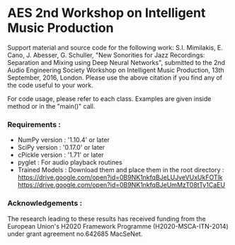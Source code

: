 # AES 2nd Workshop on Intelligent Music Production

Support material and source code for the following work: S.I. Mimilakis, E. Cano, J. Abesser, G. Schuller, "New  Sonorities for Jazz Recordings: Separation and Mixing using Deep Neural Networks", submitted to the 2nd Audio Engineering Society Workshop on Intelligent Music Production, 13th September, 2016, London.
Please use the above citation if you find any of the code useful to your work.

For code usage, please refer to each class. Examples are given inside method or in the "main()" call.

### Requirements   :
- NumPy version    : '1.10.4' or later
- SciPy version    : '0.17.0' or later
- cPickle version  : '1.71' or later
- pyglet           :  For audio playback routines
- Trained Models   :  Download them and place them in the root directory :
		      https://drive.google.com/open?id=0B9NK1nkfqBJeLUJveVUxUkFOTlk
		      https://drive.google.com/open?id=0B9NK1nkfqBJeUmMzT08tTy1CaEU

### Acknowledgements :
The research leading to these results has received funding from the European Union's H2020 Framework Programme (H2020-MSCA-ITN-2014) under grant agreement no.642685 MacSeNet.

